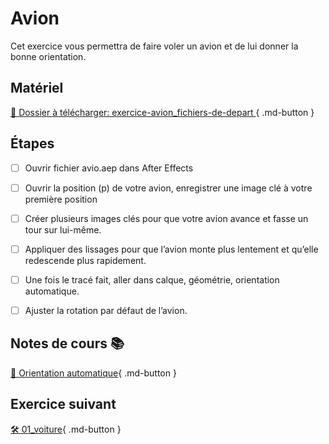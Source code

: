 # Avion
Cet exercice vous permettra de faire voler un avion et de lui donner la bonne orientation.   
      


## Matériel
[📁 Dossier à télécharger: exercice-avion_fichiers-de-depart ](https://cmontmorency365.sharepoint.com/:f:/s/TIM-582214-Animation2d77/EiCgJ0E-UylCtn0KmDI5txMByVE1QDY1qXtyaNilUoxQgQ?e=dp2VEK){ .md-button }       


      


## Étapes
- [ ] Ouvrir fichier avio.aep dans After Effects
- [ ] Ouvrir la position (p) de votre avion, enregistrer une image clé à votre première position
- [ ] Créer plusieurs images clés pour que votre avion avance et fasse un tour sur lui-même.
- [ ] Appliquer des lissages pour que l’avion monte plus lentement et qu’elle redescende plus rapidement.
- [ ] Une fois le tracé fait, aller dans calque, géométrie, orientation automatique.
- [ ] Ajuster la rotation par défaut de l’avion.


      


## Notes de cours 📚
[📁 Orientation automatique](https://cmontmorency365-my.sharepoint.com/:v:/g/personal/mariem_ouellet_cmontmorency_qc_ca/EbiSTgq5TPJKoYCPD7Kk5LsBQ7QuS5jVJOXUEesXmqdVPw?nav=eyJyZWZlcnJhbEluZm8iOnsicmVmZXJyYWxBcHAiOiJPbmVEcml2ZUZvckJ1c2luZXNzIiwicmVmZXJyYWxBcHBQbGF0Zm9ybSI6IldlYiIsInJlZmVycmFsTW9kZSI6InZpZXciLCJyZWZlcnJhbFZpZXciOiJNeUZpbGVzTGlua0NvcHkifX0&e=uWQ5K9){ .md-button }  
    

    
      
## Exercice suivant
[🛠️ 01_voiture](01_voiture.md){ .md-button }       
